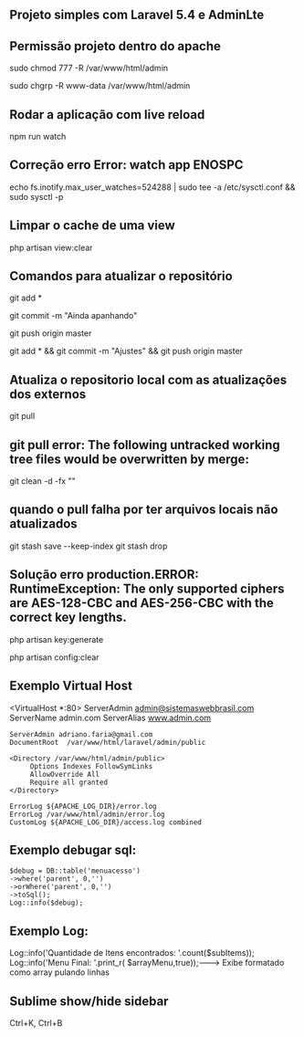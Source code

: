 ## Projeto simples com Laravel 5.4 e AdminLte

## Permissão projeto dentro do apache

sudo chmod 777 -R /var/www/html/admin

sudo chgrp -R www-data /var/www/html/admin

## Rodar a aplicação com live reload

npm run watch

## Correção erro Error: watch app ENOSPC

echo fs.inotify.max_user_watches=524288 | sudo tee -a /etc/sysctl.conf && sudo sysctl -p


## Limpar o cache de uma view

php artisan view:clear


## Comandos para atualizar o repositório

git add *

git commit -m "Ainda apanhando"

git push origin master

git add * && git commit -m "Ajustes" && git push origin master

## Atualiza o repositorio local com as atualizações dos externos
git pull

## git pull error: The following untracked working tree files would be overwritten by merge:

git clean  -d  -fx ""

## quando o pull falha por ter arquivos locais não atualizados
git stash save --keep-index
git stash drop


## Solução erro production.ERROR: RuntimeException: The only supported ciphers are AES-128-CBC and AES-256-CBC with the  correct key lengths.

php artisan key:generate

php artisan config:clear


## Exemplo Virtual Host
<VirtualHost *:80>
    ServerAdmin admin@sistemaswebbrasil.com
    ServerName admin.com
    ServerAlias www.admin.com   

    ServerAdmin adriano.faria@gmail.com
    DocumentRoot  /var/www/html/laravel/admin/public

    <Directory /var/www/html/admin/public>
         Options Indexes FollowSymLinks
         AllowOverride All
         Require all granted
    </Directory>

    ErrorLog ${APACHE_LOG_DIR}/error.log
    ErrorLog /var/www/html/admin/error.log
    CustomLog ${APACHE_LOG_DIR}/access.log combined
</VirtualHost>

## Exemplo debugar sql:
    $debug = DB::table('menuacesso')            
    ->where('parent', 0,'')            
    ->orWhere('parent', 0,'')            
    ->toSql();      
    Log::info($debug);      

## Exemplo Log:
Log::info('Quantidade de Itens encontrados: '.count($subItems));
Log::info('Menu Final: '.print_r( $arrayMenu,true));---> Exibe formatado como array pulando linhas

## Sublime show/hide sidebar
Ctrl+K, Ctrl+B
